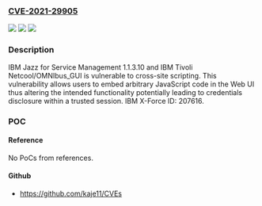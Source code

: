 ### [CVE-2021-29905](https://cve.mitre.org/cgi-bin/cvename.cgi?name=CVE-2021-29905)
![](https://img.shields.io/static/v1?label=Product&message=Jazz%20for%20Service%20Management&color=blue)
![](https://img.shields.io/static/v1?label=Version&message=n%2Fa&color=blue)
![](https://img.shields.io/static/v1?label=Vulnerability&message=Cross-Site%20Scripting&color=brighgreen)

### Description

IBM Jazz for Service Management 1.1.3.10 and IBM Tivoli Netcool/OMNIbus_GUI is vulnerable to cross-site scripting. This vulnerability allows users to embed arbitrary JavaScript code in the Web UI thus altering the intended functionality potentially leading to credentials disclosure within a trusted session. IBM X-Force ID: 207616.

### POC

#### Reference
No PoCs from references.

#### Github
- https://github.com/kaje11/CVEs

